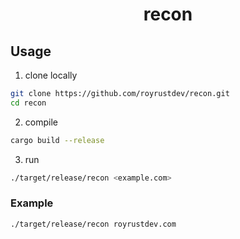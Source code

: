 <h1 align="center">recon</h1>

## Usage

1. clone locally

```sh
git clone https://github.com/royrustdev/recon.git
cd recon
```

2. compile

```sh
cargo build --release
```

3. run

```sh
./target/release/recon <example.com>
```

### Example

```sh
./target/release/recon royrustdev.com
```